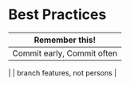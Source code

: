 # Best Practices 

| Remember this!|
|---|
| Commit early, Commit often |
|
| branch features, not persons |
